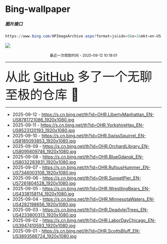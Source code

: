# Bing-wallpaper

##### 图片接口

```powershell
https://www.bing.com/HPImageArchive.aspx?format=js&idx=0&n=1&mkt=en-US
```

 ![](https://s.cn.bing.net/th?id=OHR.LibertyManhattan_EN-US8781721086_1920x1080.jpg)

<p align='center' >
    <small>
        最近一次爬取时间 - 2025-09-12 10:18:01
    </small>
    <br>
    <hr>
    <font size=7>
        <small>
           从此 <a href='https://github.com/'>GitHub</a> 多了一个无聊至极的仓库  🍳
        </small>
    </font>
    <hr>
</p>


- 2025-09-12 - https://s.cn.bing.net/th?id=OHR.LibertyManhattan_EN-US8781721086_1920x1080.jpg 
- 2025-09-11 - https://s.cn.bing.net/th?id=OHR.YorkshireHay_EN-US8523120193_1920x1080.jpg 
- 2025-09-10 - https://s.cn.bing.net/th?id=OHR.SwissSquirrel_EN-US8185093853_1920x1080.jpg 
- 2025-09-09 - https://s.cn.bing.net/th?id=OHR.OrchardLibrary_EN-US8095609746_1920x1080.jpg 
- 2025-09-08 - https://s.cn.bing.net/th?id=OHR.BlueGdansk_EN-US8032283831_1920x1080.jpg 
- 2025-09-07 - https://s.cn.bing.net/th?id=OHR.RufousHummer_EN-US7346003108_1920x1080.jpg 
- 2025-09-06 - https://s.cn.bing.net/th?id=OHR.SunsetPier_EN-US7261804528_1920x1080.jpg 
- 2025-09-05 - https://s.cn.bing.net/th?id=OHR.WrestlingBears_EN-US4338158114_1920x1080.jpg 
- 2025-09-04 - https://s.cn.bing.net/th?id=OHR.MinnesotaWaters_EN-US4282198656_1920x1080.jpg 
- 2025-09-03 - https://s.cn.bing.net/th?id=OHR.DeadvleiTrees_EN-US4233800313_1920x1080.jpg 
- 2025-09-02 - https://s.cn.bing.net/th?id=OHR.LaborDayChicago_EN-US3947410593_1920x1080.jpg 
- 2025-09-01 - https://s.cn.bing.net/th?id=OHR.ScottsBluff_EN-US3893566724_1920x1080.jpg 
